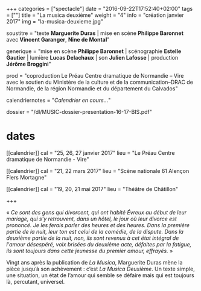 +++
categories = ["spectacle"]
date = "2016-09-22T17:52:40+02:00"
tags = [""]
title = "La musica deuxième"
weight = "4"
info = "création janvier 2017"
img = "la-musica-deuxieme.jpg"

soustitre = "texte __Marguerite Duras__ | mise en scène __Philippe Baronnet__<br>avec __Vincent Garanger__, __Nine de Montal__"

generique = "mise en scène __Philippe Baronnet__ | scénographie __Estelle Gautier__ | lumière __Lucas Delachaux__ | son __Julien Lafosse__ | production __Jérôme Broggini__"

prod = "coproduction Le Préau Centre dramatique de Normandie – Vire avec le soutien du Ministère de la culture et de la communication–DRAC de Normandie, de la région Normandie et du département du Calvados"

calendriernotes = "_Calendrier en cours..._"

dossier = "/dl/MUSIC-dossier-presentation-16-17-BIS.pdf"

# dates
[[calendrier]]
  cal = "25, 26, 27 janvier 2017"
  lieu = "Le Préau Centre dramatique de Normandie - Vire"

[[calendrier]]
  cal = "21, 22 mars 2017"
  lieu = "Scène nationale 61 Alençon Flers Mortagne"

[[calendrier]]
  cal = "19, 20, 21 mai 2017"
  lieu = "Théâtre de Châtillon"


+++

« _Ce sont des gens qui divorcent, qui ont habité Évreux au début de leur mariage, qui s'y retrouvent, dans un hôtel, le jour où leur divorce est prononcé. Je les ferais parler des heures et des heures. Dans la première partie de la nuit, leur ton est celui de la comédie, de la dispute. Dans la deuxième partie de la nuit, non, ils sont revenus à cet état intégral de l'amour désespéré, voix brisées du deuxième acte, défaites par la fatigue, ils sont toujours dans cette jeunesse du premier amour, effrayés._ »

Vingt ans après la publication de _La Musica_, Marguerite Duras mène la pièce jusqu’à son achèvement : c’est _La Musica Deuxième_. Un texte simple, une situation, un état de l’amour qui semble se défaire mais qui est toujours là, percutant, universel.
